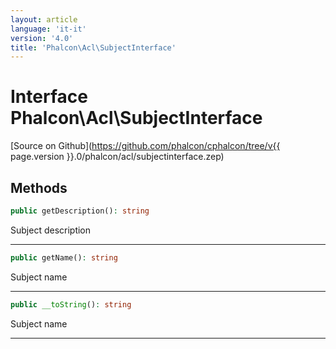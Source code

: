```yaml
---
layout: article
language: 'it-it'
version: '4.0'
title: 'Phalcon\Acl\SubjectInterface'
---
```

# Interface **Phalcon\Acl\SubjectInterface**

[Source on Github](https://github.com/phalcon/cphalcon/tree/v{{ page.version }}.0/phalcon/acl/subjectinterface.zep)

## Methods

```php
public getDescription(): string
```

Subject description

* * *

```php
public getName(): string
```

Subject name

* * *

```php
public __toString(): string
```

Subject name

* * *